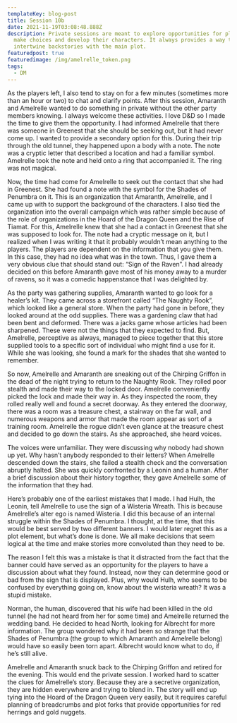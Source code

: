 ```yaml
---
templateKey: blog-post
title: Session 10b
date: 2021-11-19T03:08:48.888Z
description: Private sessions are meant to explore opportunities for players to
  make choices and develop their characters. It always provides a way to
  intertwine backstories with the main plot.
featuredpost: true
featuredimage: /img/amelrelle_token.png
tags:
  - DM
---
```

<!--StartFragment-->

As the players left, I also tend to stay on for a few minutes (sometimes more than an hour or two) to chat and clarify points. After this session, Amaranth and Amelrelle wanted to do something in private without the other party members knowing. I always welcome these activities. I love D&D so I made the time to give them the opportunity. I had informed Amelrelle that there was someone in Greenest that she should be seeking out, but it had never come up. I wanted to provide a secondary option for this. During their trip through the old tunnel, they happened upon a body with a note. The note was a cryptic letter that described a location and had a familiar symbol. Amelrelle took the note and held onto a ring that accompanied it. The ring was not magical.



Now, the time had come for Amelrelle to seek out the contact that she had in Greenest. She had found a note with the symbol for the Shades of Penumbra on it. This is an organization that Amaranth, Amelrelle, and I came up with to support the background of the characters. I also tied the organization into the overall campaign which was rather simple because of the role of organizations in the Hoard of the Dragon Queen and the Rise of Tiamat. For this, Amelrelle knew that she had a contact in Greenest that she was supposed to look for. The note had a cryptic message on it, but I realized when I was writing it that it probably wouldn’t mean anything to the players. The players are dependent on the information that you give them. In this case, they had no idea what was in the town. Thus, I gave them a very obvious clue that should stand out: “Sign of the Raven”. I had already decided on this before Amaranth gave most of his money away to a murder of ravens, so it was a comedic happenstance that I was delighted by.



As the party was gathering supplies, Amaranth wanted to go look for a healer’s kit. They came across a storefront called “The Naughty Rook”, which looked like a general store. When the party had gone in before, they looked around at the odd supplies. There was a gardening claw that had been bent and deformed. There was a jacks game whose articles had been sharpened. These were not the things that they expected to find. But, Amelrelle, perceptive as always, managed to piece together that this store supplied tools to a specific sort of individual who might find a use for it. While she was looking, she found a mark for the shades that she wanted to remember.



So now, Amelrelle and Amaranth are sneaking out of the Chirping Griffon in the dead of the night trying to return to the Naughty Rook. They rolled poor stealth and made their way to the locked door. Amelrelle conveniently picked the lock and made their way in. As they inspected the room, they rolled really well and found a secret doorway. As they entered the doorway, there was a room was a treasure chest, a stairway on the far wall, and numerous weapons and armor that made the room appear as sort of a training room. Amelrelle the rogue didn’t even glance at the treasure chest and decided to go down the stairs. As she approached, she heard voices.



The voices were unfamiliar. They were discussing why nobody had shown up yet. Why hasn’t anybody responded to their letters? When Amelrelle descended down the stairs, she failed a stealth check and the conversation abruptly halted. She was quickly confronted by a Leonin and a human. After a brief discussion about their history together, they gave Amelrelle some of the information that they had.



Here’s probably one of the earliest mistakes that I made. I had Hulh, the Leonin, tell Amelrelle to use the sign of a Wisteria Wreath. This is because Amelrelle’s alter ego is named Wisteria. I did this because of an internal struggle within the Shades of Penumbra. I thought, at the time, that this would be best served by two different banners. I would later regret this as a plot element, but what’s done is done. We all make decisions that seem logical at the time and make stories more convoluted than they need to be.



The reason I felt this was a mistake is that it distracted from the fact that the banner could have served as an opportunity for the players to have a discussion about what they found. Instead, now they can determine good or bad from the sign that is displayed. Plus, why would Hulh, who seems to be confused by everything going on, know about the wisteria wreath? It was a stupid mistake.



Norman, the human, discovered that his wife had been killed in the old tunnel (he had not heard from her for some time) and Amelrelle returned the wedding band. He decided to head North, looking for Albrecht for more information. The group wondered why it had been so strange that the Shades of Penumbra (the group to which Amaranth and Amelrelle belong) would have so easily been torn apart. Albrecht would know what to do, if he’s still alive.



Amelrelle and Amaranth snuck back to the Chirping Griffon and retired for the evening. This would end the private session. I worked hard to scatter the clues for Amelrelle’s story. Because they are a secretive organization, they are hidden everywhere and trying to blend in. The story will end up tying into the Hoard of the Dragon Queen very easily, but it requires careful planning of breadcrumbs and plot forks that provide opportunities for red herrings and gold nuggets.



<!--EndFragment-->